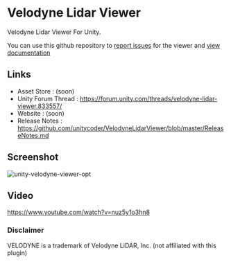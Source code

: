 # Velodyne Lidar Viewer
Velodyne Lidar Viewer For Unity.

You can use this github repository to [report issues](https://github.com/unitycoder/VelodyneLidarViewer/issues) for the viewer and [view documentation](https://github.com/unitycoder/VelodyneLidarViewer/wiki)

## Links
- Asset Store : (soon)
- Unity Forum Thread : https://forum.unity.com/threads/velodyne-lidar-viewer.833557/
- Website : (soon)
- Release Notes : https://github.com/unitycoder/VelodyneLidarViewer/blob/master/ReleaseNotes.md

## Screenshot
![unity-velodyne-viewer-opt](https://user-images.githubusercontent.com/5438317/73758376-2ffad400-4773-11ea-8a57-98cef0562c0c.gif)

## Video
https://www.youtube.com/watch?v=nuz5y1o3hn8

### Disclaimer
VELODYNE is a trademark of Velodyne LiDAR, Inc. (not affiliated with this plugin)
